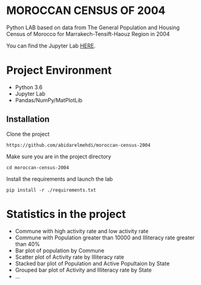 # MOROCCAN CENSUS OF 2004


Python LAB based on data from The General Population and Housing Census of Morocco for Marrakech-Tensift-Haouz Region in 2004


You can find the Jupyter Lab [HERE](https://github.com/abidarelmehdi/moroccan-census-2004/blob/master/projet.ipynb).

# Project Environment

- Python 3.6
- Jupyter Lab
- Pandas/NumPy/MatPlotLib


## Installation

Clone the project

    https://github.com/abidarelmehdi/moroccan-census-2004

Make sure you are in the project directory

    cd moroccan-census-2004

Install the requirements and launch the lab

    pip install -r ./requirements.txt

# Statistics in the project

- Commune with high activity rate and low activity rate
- Commune with Population greater than 10000 and Illiteracy rate greater than 40%
- Bar plot of population by Commune
- Scatter plot of Activity rate by Illiteracy rate
- Stacked bar plot of Population and Active Popultaion by State
- Grouped bar plot of Activity and Illiteracy rate by State
- ...
